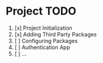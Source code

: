 # Project TODO

1. [x] Project Initialization
2. [x] Adding Third Party Packages
3. [ ] Configuring Packages
4. [ ] Authentication App
5. [ ] ...
